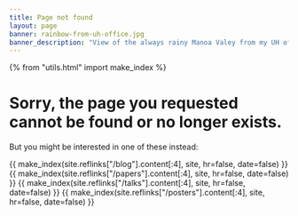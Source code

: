 ```yaml
---
title: Page not found
layout: page
banner: rainbow-from-uh-office.jpg
banner_description: "View of the always rainy Manoa Valey from my UH office window."
---
```


{% from "utils.html" import make_index %}

# Sorry, the page you requested cannot be found or no longer exists.

But you might be interested in one of these instead:


<div class="research-index">
    {{ make_index(site.reflinks["/blog"].content[:4], site, hr=false, date=false) }}
    {{ make_index(site.reflinks["/papers"].content[:4], site, hr=false, date=false) }}
    {{ make_index(site.reflinks["/talks"].content[:4], site, hr=false, date=false) }}
    {{ make_index(site.reflinks["/posters"].content[:4], site, hr=false, date=false) }}
</div>
